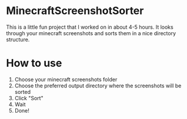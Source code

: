 # MinecraftScreenshotSorter
This is a little fun project that I worked on in about 4-5 hours. It looks through your minecraft screenshots and sorts them in a nice directory structure.

# How to use
1. Choose your minecraft screenshots folder
2. Choose the preferred output directory where the screenshots will be sorted
3. Click "Sort"
4. Wait
5. Done!
